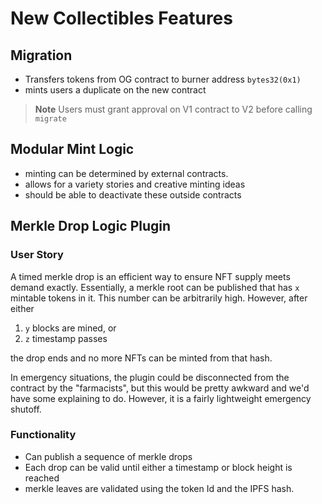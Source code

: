 # New Collectibles Features

## Migration

- Transfers tokens from OG contract to burner address `bytes32(0x1)`
- mints users a duplicate on the new contract

> **Note** Users must grant approval on V1 contract to V2 before calling
> `migrate`

## Modular Mint Logic

- minting can be determined by external contracts.
- allows for a variety stories and creative minting
  ideas
- should be able to deactivate these outside contracts

## Merkle Drop Logic Plugin

### User Story

A timed merkle drop is an efficient way to ensure NFT supply meets demand exactly.
Essentially, a merkle root can be published that has `x` mintable tokens in it.
This number can be arbitrarily high. However, after either

1. `y` blocks are mined, or
2. `z` timestamp passes

the drop ends and no more NFTs can be minted from that hash.

In emergency situations, the plugin could be disconnected from the contract
by the "farmacists", but this would be pretty awkward and we'd have some
explaining to do. However, it is a fairly lightweight emergency shutoff.

### Functionality

- Can publish a sequence of merkle drops
- Each drop can be valid until either a timestamp or block height is reached
- merkle leaves are validated using the token Id and the IPFS hash.
